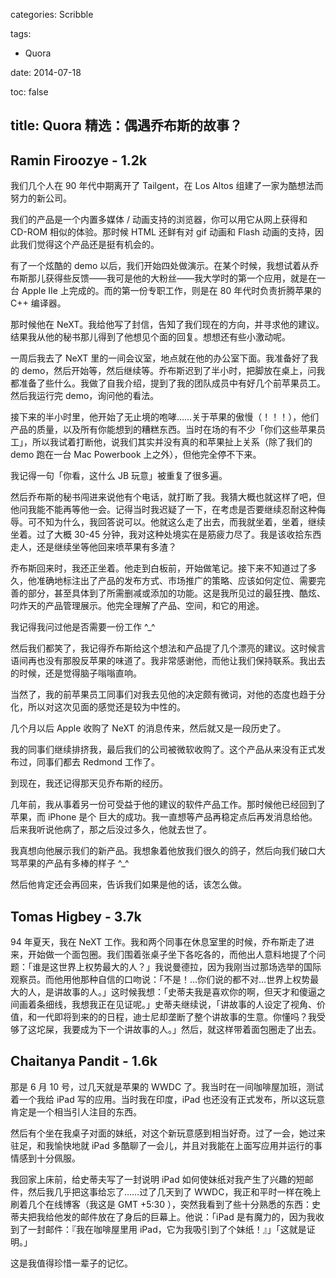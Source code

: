 categories: Scribble

tags:

- Quora

date: 2014-07-18

toc: false

title: Quora 精选：偶遇乔布斯的故事？
---

## Ramin Firoozye - 1.2k
我们几个人在 90 年代中期离开了 Tailgent，在 Los Altos 组建了一家为酷想法而努力的新公司。

<!--more-->

我们的产品是一个内置多媒体 / 动画支持的浏览器，你可以用它从网上获得和 CD-ROM 相似的体验。那时候 HTML 还鲜有对 gif 动画和 Flash 动画的支持，因此我们觉得这个产品还是挺有机会的。

有了一个炫酷的 demo 以后，我们开始四处做演示。在某个时候，我想试着从乔布斯那儿获得些反馈——我可是他的大粉丝——我大学时的第一个应用，就是在一台 Apple IIe 上完成的。而的第一份专职工作，则是在 80 年代时负责折腾苹果的 C++ 编译器。

那时候他在 NeXT。我给他写了封信，告知了我们现在的方向，并寻求他的建议。结果我从他的秘书那儿得到了他想见个面的回复。想想还有些小激动呢。

一周后我去了 NeXT 里的一间会议室，地点就在他的办公室下面。我准备好了我的 demo，然后开始等，然后继续等。乔布斯迟到了半小时，把脚放在桌上，问我都准备了些什么。我做了自我介绍，提到了我的团队成员中有好几个前苹果员工。然后我运行完 demo，询问他的看法。

接下来的半小时里，他开始了无止境的咆哮……关于苹果的傲慢（！！！），他们产品的质量，以及所有你能想到的糟糕东西。当时在场的有不少「你们这些苹果员工」，所以我试着打断他，说我们其实并没有真的和苹果扯上关系（除了我们的 demo 跑在一台 Mac Powerbook 上之外），但他完全停不下来。

我记得一句「你看，这什么 JB 玩意」被重复了很多遍。

然后乔布斯的秘书闯进来说他有个电话，就打断了我。我猜大概也就这样了吧，但他问我能不能再等他一会。记得当时我迟疑了一下，在考虑是否要继续忍耐这种侮辱。可不知为什么，我回答说可以。他就这么走了出去，而我就坐着，坐着，继续坐着。过了大概 30-45 分钟，我对这种处境实在是筋疲力尽了。我是该收拾东西走人，还是继续坐等他回来喷苹果有多渣？

乔布斯回来时，我还正坐着。他走到白板前，开始做笔记。接下来不知道过了多久，他准确地标注出了产品的发布方式、市场推广的策略、应该如何定位、需要完善的部分，甚至具体到了所需删减或添加的功能。这是我所见过的最狂拽、酷炫、叼炸天的产品管理展示。他完全理解了产品、空间，和它的用途。

我记得我问过他是否需要一份工作 ^_^

然后我们都笑了，我记得乔布斯给这个想法和产品提了几个漂亮的建议。这时候言语间再也没有那股反苹果的味道了。我非常感谢他，而他让我们保持联系。我出去的时候，还是觉得脑子嗡嗡直响。

当然了，我的前苹果员工同事们对我去见他的决定颇有微词，对他的态度也趋于分化，所以对这次见面的感觉还是较为中性的。

几个月以后 Apple 收购了 NeXT 的消息传来，然后就又是一段历史了。

我的同事们继续排挤我，最后我们的公司被微软收购了。这个产品从来没有正式发布过，同事们都去 Redmond 工作了。

到现在，我还记得那天见乔布斯的经历。

几年前，我从事着另一份可受益于他的建议的软件产品工作。那时候他已经回到了苹果，而 iPhone 是个
巨大的成功。我一直想等产品再稳定点后再发消息给他。后来我听说他病了，那之后没过多久，他就去世了。

我真想向他展示我们的新产品。我想象着他放我们很久的鸽子，然后向我们破口大骂苹果的产品有多棒的样子 ^_^

然后他肯定还会再回来，告诉我们如果是他的话，该怎么做。

## Tomas Higbey - 3.7k
94 年夏天，我在 NeXT 工作。我和两个同事在休息室里的时候，乔布斯走了进来，开始做一个面包圈。我们围着张桌子坐下各吃各的，而他出人意料地提了个问题：「谁是这世界上权势最大的人？」我说曼德拉，因为我刚当过那场选举的国际观察员。而他用他那种自信的口吻说：「不是！…你们说的都不对…世界上权势最大的人，是讲故事的人。」这时候我想：「史蒂夫我是喜欢你的啊，但天才和傻逼之间画着条细线，我想我正在见证呢。」史蒂夫继续说，「讲故事的人设定了视角、价值，和一代即将到来的的日程，迪士尼却垄断了整个讲故事的生意。你懂吗？我受够了这坨屎，我要成为下一个讲故事的人。」然后，就这样带着面包圈走了出去。

## Chaitanya Pandit - 1.6k
那是 6 月 10 号，过几天就是苹果的 WWDC 了。我当时在一间咖啡屋加班，测试着一个我给 iPad 写的应用。当时我在印度，iPad 也还没有正式发布，所以这玩意肯定是一个相当引人注目的东西。

然后有个坐在我桌子对面的妹纸，对这个新玩意感到相当好奇。过了一会，她过来驻足，和我愉快地就 iPad 多酷聊了一会儿，并且对我能在上面写应用并运行的事情感到十分佩服。

我回家上床前，给史蒂夫写了一封说明 iPad 如何使妹纸对我产生了兴趣的短邮件，然后我几乎把这事给忘了……过了几天到了 WWDC，我正和平时一样在晚上刷着几个在线博客（我这是 GMT +5:30 ），突然我看到了些十分熟悉的东西：史蒂夫把我给他发的邮件放在了身后的巨幕上。他说：「iPad 是有魔力的，因为我收到了一封邮件：『我在咖啡屋里用 iPad，它为我吸引到了个妹纸！』」「这就是证明。」

这是我值得珍惜一辈子的记忆。